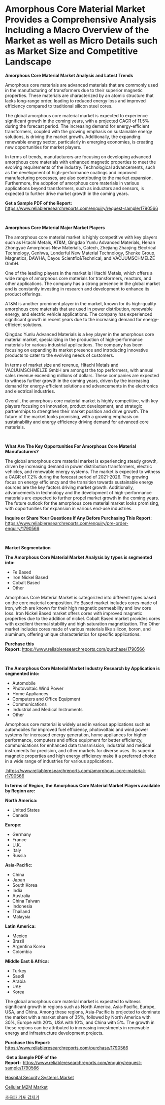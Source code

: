 <p><h1>Amorphous Core Material Market Provides a Comprehensive Analysis Including a Macro Overview of the Market as well as Micro Details such as Market Size and Competitive Landscape</h1></p><p><strong>Amorphous Core Material Market Analysis and Latest Trends</strong></p>
<p><p>Amorphous core materials are advanced materials that are commonly used in the manufacturing of transformers due to their superior magnetic properties. These materials are characterized by an atomic structure that lacks long-range order, leading to reduced energy loss and improved efficiency compared to traditional silicon steel cores.</p><p>The global amorphous core material market is expected to experience significant growth in the coming years, with a projected CAGR of 11.5% during the forecast period. The increasing demand for energy-efficient transformers, coupled with the growing emphasis on sustainable energy solutions, is driving the market growth. Additionally, the expanding renewable energy sector, particularly in emerging economies, is creating new opportunities for market players.</p><p>In terms of trends, manufacturers are focusing on developing advanced amorphous core materials with enhanced magnetic properties to meet the evolving requirements of the industry. Technological advancements, such as the development of high-performance coatings and improved manufacturing processes, are also contributing to the market expansion. Furthermore, the adoption of amorphous core materials in various applications beyond transformers, such as inductors and sensors, is expected to further drive market growth in the coming years.</p></p>
<p><strong>Get a Sample PDF of the Report:&nbsp;</strong> <a href="https://www.reliableresearchreports.com/enquiry/request-sample/1790566">https://www.reliableresearchreports.com/enquiry/request-sample/1790566</a></p>
<p>&nbsp;</p>
<p><strong>Amorphous Core Material Major Market Players</strong></p>
<p><p>The amorphous core material market is highly competitive with key players such as Hitachi Metals, AT&M, Qingdao Yunlu Advanced Materials, Henan Zhongyue Amorphous New Materials, Catech, Zhejiang Zhaojing Electrical Technology, Genhwa, Londerful New Material Technology, Shenke Group, Magnetics, DAWHA, Dayou Scientfic&Technical, and VACUUMSCHMELZE GmbH. </p><p>One of the leading players in the market is Hitachi Metals, which offers a wide range of amorphous core materials for transformers, reactors, and other applications. The company has a strong presence in the global market and is constantly investing in research and development to enhance its product offerings.</p><p>AT&M is another prominent player in the market, known for its high-quality amorphous core materials that are used in power distribution, renewable energy, and electric vehicle applications. The company has experienced significant growth in recent years due to the increasing demand for energy-efficient solutions.</p><p>Qingdao Yunlu Advanced Materials is a key player in the amorphous core material market, specializing in the production of high-performance materials for various industrial applications. The company has been focusing on expanding its market presence and introducing innovative products to cater to the evolving needs of customers.</p><p>In terms of market size and revenue, Hitachi Metals and VACUUMSCHMELZE GmbH are amongst the top performers, with annual sales revenue exceeding millions of dollars. These companies are expected to witness further growth in the coming years, driven by the increasing demand for energy-efficient solutions and advancements in the electronics and electrical industries.</p><p>Overall, the amorphous core material market is highly competitive, with key players focusing on innovation, product development, and strategic partnerships to strengthen their market position and drive growth. The future of the market looks promising, with a growing emphasis on sustainability and energy efficiency driving demand for advanced core materials.</p></p>
<p>&nbsp;</p>
<p><strong>What Are The Key Opportunities For Amorphous Core Material Manufacturers?</strong></p>
<p><p>The global amorphous core material market is experiencing steady growth, driven by increasing demand in power distribution transformers, electric vehicles, and renewable energy systems. The market is expected to witness a CAGR of 7.2% during the forecast period of 2021-2026. The growing focus on energy efficiency and the transition towards sustainable energy sources are the key factors driving market growth. Additionally, advancements in technology and the development of high-performance materials are expected to further propel market growth in the coming years. The future outlook for the amorphous core material market looks promising, with opportunities for expansion in various end-use industries.</p></p>
<p><strong>Inquire or Share Your Questions If Any Before Purchasing This Report:</strong> <a href="https://www.reliableresearchreports.com/enquiry/pre-order-enquiry/1790566">https://www.reliableresearchreports.com/enquiry/pre-order-enquiry/1790566</a></p>
<p>&nbsp;</p>
<p><strong>Market Segmentation</strong></p>
<p><strong>The Amorphous Core Material Market Analysis by types is segmented into:</strong></p>
<p><ul><li>Fe Based</li><li>Iron Nickel Based</li><li>Cobalt Based</li><li>Other</li></ul></p>
<p><p>Amorphous Core Material Market is categorized into different types based on the core material composition. Fe Based market includes cores made of iron, which are known for their high magnetic permeability and low core loss. Iron Nickel Based market offers cores with improved magnetic properties due to the addition of nickel. Cobalt Based market provides cores with excellent thermal stability and high saturation magnetization. The Other market includes cores made of various materials like silicon, boron, and aluminum, offering unique characteristics for specific applications.</p></p>
<p><strong>Purchase this Report:&nbsp;</strong><a href="https://www.reliableresearchreports.com/purchase/1790566">https://www.reliableresearchreports.com/purchase/1790566</a></p>
<p>&nbsp;</p>
<p><strong>The Amorphous Core Material Market Industry Research by Application is segmented into:</strong></p>
<p><ul><li>Automobile</li><li>Photovoltaic Wind Power</li><li>Home Appliances</li><li>Computers and Office Equipment</li><li>Communications</li><li>Industrial and Medical Instruments</li><li>Other</li></ul></p>
<p><p>Amorphous core material is widely used in various applications such as automobiles for improved fuel efficiency, photovoltaic and wind power systems for increased energy generation, home appliances for higher performance, computers and office equipment for better efficiency, communications for enhanced data transmission, industrial and medical instruments for precision, and other markets for diverse uses. Its superior magnetic properties and high energy efficiency make it a preferred choice in a wide range of industries for various applications.</p></p>
<p><a href="https://www.reliableresearchreports.com/amorphous-core-material-r1790566">&nbsp;https://www.reliableresearchreports.com/amorphous-core-material-r1790566</a></p>
<p><strong>In terms of Region, the Amorphous Core Material Market Players available by Region are:</strong></p>
<p>
    <p> <strong> North America: </strong>
        <ul>
            <li>United States</li>
            <li>Canada</li>
        </ul>
        </p> 
    <p> <strong> Europe: </strong>
        <ul>
            <li>Germany</li>
            <li>France</li>
            <li>U.K.</li>
            <li>Italy</li>
            <li>Russia</li>
        </ul>
        </p> 
    <p> <strong> Asia-Pacific: </strong>
        <ul>
            <li>China</li>
            <li>Japan</li>
            <li>South Korea</li>
            <li>India</li>
            <li>Australia</li>
            <li>China Taiwan</li>
            <li>Indonesia</li>
            <li>Thailand</li>
            <li>Malaysia</li>
        </ul>
        </p> 
    <p> <strong> Latin America: </strong>
        <ul>
            <li>Mexico</li>
            <li>Brazil</li>
            <li>Argentina Korea</li>
            <li>Colombia</li>
        </ul>
        </p> 
    <p> <strong> Middle East & Africa: </strong>
        <ul>
            <li>Turkey</li>
            <li>Saudi</li>
            <li>Arabia</li>
            <li>UAE</li>
            <li>Korea</li>
        </ul>
    </p>
    </p>
<p><p>The global amorphous core material market is expected to witness significant growth in regions such as North America, Asia-Pacific, Europe, USA, and China. Among these regions, Asia-Pacific is projected to dominate the market with a market share of 35%, followed by North America with 30%, Europe with 20%, USA with 10%, and China with 5%. The growth in these regions can be attributed to increasing investments in renewable energy and infrastructure development projects.</p></p>
<p><strong>Purchase this Report: </strong><a href="https://www.reliableresearchreports.com/purchase/1790566">https://www.reliableresearchreports.com/purchase/1790566</a></p>
<p>&nbsp;<strong>Get a Sample PDF of the Report:&nbsp;&nbsp;</strong><a href="https://www.reliableresearchreports.com/enquiry/request-sample/1790566">https://www.reliableresearchreports.com/enquiry/request-sample/1790566</a></p>
<p><strong></strong></p>
<p><p><a href="https://github.com/josesg55/Market-Research-Report-List-3/blob/main/hospital-security-systems-market.md">Hospital Security Systems Market</a></p><p><a href="https://github.com/mancsybtousav/Market-Research-Report-List-3/blob/main/cellular-m2m-market.md">Cellular M2M Market</a></p><p><a href="https://github.com/BrettWeberrt8767765/Market-Research-Report-List-2/blob/main/8687948129881.md">초음파 기포 감지기</a></p></p>